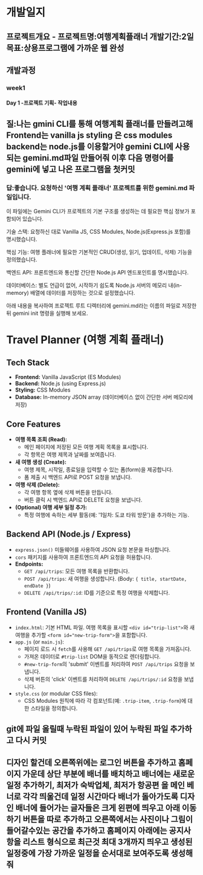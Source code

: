 # 개발일지 
## 프로젝트개요 - 프로젝트명:여행계획플래너 개발기간:2일 목표:상용프로그램에 가까운 웹 완성 
## 개발과정
### week1
#### Day 1 -프로젝트 기획- **작업내용**

## 질:나는 gmini CLI를 통해 여행계획 플래너를 만들려고해 Frontend는 vanilla js styling 은 css modules backend는 node.js를 이용할거야 gemini CLI에 사용되는 gemini.md파일 만들어줘 이후 다음 명령어를 gemini에 넣고 나온 프로그램을 첫커밋

### 답:좋습니다. 요청하신 '여행 계획 플래너' 프로젝트를 위한 gemini.md 파일입니다.

이 파일에는 Gemini CLI가 프로젝트의 기본 구조를 생성하는 데 필요한 핵심 정보가 포함되어 있습니다.

기술 스택: 요청하신 대로 Vanilla JS, CSS Modules, Node.js(Express.js 포함)를 명시했습니다.

핵심 기능: 여행 플래너에 필요한 기본적인 CRUD(생성, 읽기, 업데이트, 삭제) 기능을 정의했습니다.

백엔드 API: 프론트엔드와 통신할 간단한 Node.js API 엔드포인트를 명시했습니다.

데이터베이스: 별도 언급이 없어, 시작하기 쉽도록 Node.js 서버의 메모리 내(in-memory) 배열에 데이터를 저장하는 것으로 설정했습니다.

아래 내용을 복사하여 프로젝트 루트 디렉터리에 gemini.md라는 이름의 파일로 저장한 뒤 gemini init 명령을 실행해 보세요.

# Travel Planner (여행 계획 플래너)

## Tech Stack
- **Frontend:** Vanilla JavaScript (ES Modules)
- **Backend:** Node.js (using Express.js)
- **Styling:** CSS Modules
- **Database:** In-memory JSON array (데이터베이스 없이 간단한 서버 메모리에 저장)

## Core Features
- **여행 목록 조회 (Read):**
  - 메인 페이지에 저장된 모든 여행 계획 목록을 표시합니다.
  - 각 항목은 여행 제목과 날짜를 보여줍니다.
- **새 여행 생성 (Create):**
  - 여행 제목, 시작일, 종료일을 입력할 수 있는 폼(form)을 제공합니다.
  - 폼 제출 시 백엔드 API로 POST 요청을 보냅니다.
- **여행 삭제 (Delete):**
  - 각 여행 항목 옆에 삭제 버튼을 만듭니다.
  - 버튼 클릭 시 백엔드 API로 DELETE 요청을 보냅니다.
- **(Optional) 여행 세부 일정 추가:**
  - 특정 여행에 속하는 세부 활동(예: '1일차: 도쿄 타워 방문')을 추가하는 기능.

## Backend API (Node.js / Express)
- `express.json()` 미들웨어를 사용하여 JSON 요청 본문을 파싱합니다.
- `cors` 패키지를 사용하여 프론트엔드의 API 요청을 허용합니다.
- **Endpoints:**
  - `GET /api/trips`: 모든 여행 목록을 반환합니다.
  - `POST /api/trips`: 새 여행을 생성합니다. (Body: `{ title, startDate, endDate }`)
  - `DELETE /api/trips/:id`: ID를 기준으로 특정 여행을 삭제합니다.

## Frontend (Vanilla JS)
- `index.html`: 기본 HTML 파일. 여행 목록을 표시할 `<div id="trip-list">`와 새 여행을 추가할 `<form id="new-trip-form">`을 포함합니다.
- `app.js` (or `main.js`):
  - 페이지 로드 시 `fetch`를 사용해 `GET /api/trips`로 여행 목록을 가져옵니다.
  - 가져온 데이터로 `#trip-list` DOM을 동적으로 렌더링합니다.
  - `#new-trip-form`의 'submit' 이벤트를 처리하여 `POST /api/trips` 요청을 보냅니다.
  - 삭제 버튼의 'click' 이벤트를 처리하여 `DELETE /api/trips/:id` 요청을 보냅니다.
- `style.css` (or modular CSS files):
  - CSS Modules 원칙에 따라 각 컴포넌트(예: `.trip-item`, `.trip-form`)에 대한 스타일을 정의합니다.

## git에 파일 올릴때 누락된 파일이 있어 누락된 파일 추가하고 다시 커밋

##  디자인 할건데 오른쪽위에는 로그인 버튼을 추가하고 홈페이지 가운데 상단 부분에 배너를 배치하고 배너에는 새로운 일정 추가하기, 최저가 숙박업체, 최저가 항공편 을 메인 베너로 각각 띄울건데 일정 시간마다 배너가 돌아가도록 디자인 배너에 들어가는 글자들은 크게 왼편에 띄우고 아래 이동하기 버튼을 따로 추가하고 오른쪽에서는 사진이나 그림이 들어갈수있는 공간을 추가하고 홈페이지 아래에는 공지사항을 리스트 형식으로 최근것 최대 3개까지 띄우고 생성된 일정중에 가장 가까운 일정을 순서대로 보여주도록 생성해줘

